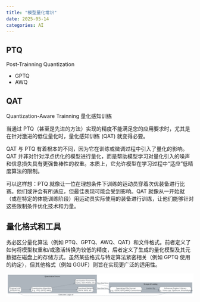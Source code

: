 ```yaml
---
title: "模型量化常识"
date: 2025-05-14
categories: AI
---
```


## PTQ

Post-Trainning Quantization

- GPTQ
- AWQ

## QAT

Quantization-Aware Trainning 量化感知训练

当通过 PTQ（甚至是先进的方法）实现的精度不能满足您的应用要求时，尤其是在针对激进的低位量化时，量化感知训练 (QAT) 就变得必要。

QAT 与 PTQ 有着根本的不同，因为它在训练或微调过程中引入了量化的影响。QAT 并非对针对浮点优化的模型进行量化，而是帮助模型学习对量化引入的噪声和信息损失具有更强鲁棒性的权重。本质上，它允许模型在学习过程中“适应”低精度算法的限制。

可以这样想：PTQ 就像让一位在理想条件下训练的运动员穿着次优装备进行比赛。他们或许会有所适应，但最佳表现可能会受到影响。QAT 就像从一开始就（或在特定的体能训练阶段）用运动员实际使用的装备进行训练，让他们能够针对这些限制条件优化技术和力量。

## 量化格式和工具

务必区分量化算法（例如 PTQ、GPTQ、AWQ、QAT）和文件格式。前者定义了如何将模型权重和/或激活转换为较低的精度，后者定义了生成的量化模型及其元数据在磁盘上的存储方式。虽然某些格式与特定算法紧密相关（例如 GPTQ 使用的约定），但其他格式（例如 GGUF）则旨在实现更广泛的适用性。

![Flow showing how quantization algorithms produce weights and parameters, which are then stored in specialized file formats for use by inference engines.](./imgs/q_flow.svg)